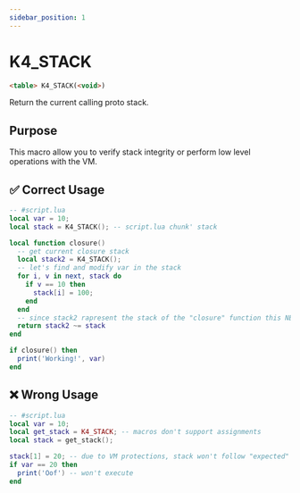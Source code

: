 ```yaml
---
sidebar_position: 1
---
```


# K4_STACK
```md
<table> K4_STACK(<void>)
```

Return the current calling proto stack.

## Purpose

This macro allow you to verify stack integrity or perform low level operations with the VM.

## ✅ Correct Usage

```lua
-- #script.lua
local var = 10;
local stack = K4_STACK(); -- script.lua chunk' stack

local function closure()
  -- get current closure stack
  local stack2 = K4_STACK();
  -- let's find and modify var in the stack
  for i, v in next, stack do
    if v == 10 then
      stack[i] = 100;
    end
  end
  -- since stack2 rapresent the stack of the "closure" function this NEQ operation resolve to true
  return stack2 ~= stack
end

if closure() then
  print('Working!', var)
end
```

## ❌ Wrong Usage

```lua
-- #script.lua
local var = 10;
local get_stack = K4_STACK; -- macros don't support assignments
local stack = get_stack();

stack[1] = 20; -- due to VM protections, stack won't follow "expected" positions
if var == 20 then
  print('Oof') -- won't execute
end
```